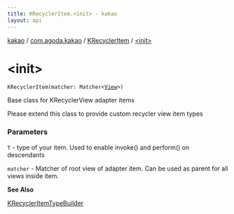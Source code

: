 ```yaml
---
title: KRecyclerItem.<init> - kakao
layout: api
---
```


<div class='api-docs-breadcrumbs'><a href="../../index.html">kakao</a> / <a href="../index.html">com.agoda.kakao</a> / <a href="index.html">KRecyclerItem</a> / <a href=".">&lt;init&gt;</a></div>

# &lt;init&gt;

<div class="signature"><code><span class="identifier">KRecyclerItem</span><span class="symbol">(</span><span class="parameterName" id="com.agoda.kakao.KRecyclerItem$<init>(org.hamcrest.Matcher((android.view.View)))/matcher">matcher</span><span class="symbol">:</span>&nbsp;<span class="identifier">Matcher</span><span class="symbol">&lt;</span><a href="https://developer.android.com/reference/android/view/View.html"><span class="identifier">View</span></a><span class="symbol">&gt;</span><span class="symbol">)</span></code></div>

Base class for KRecyclerView adapter items

Please extend this class to provide custom recycler view item types

### Parameters

<code>T</code> - type of your item. Used to enable invoke() and perform() on descendants

<code>matcher</code> - Matcher of root view of adapter item. Can be used as parent for all views inside item.

**See Also**

<a href="../-k-recycler-item-type-builder/index.html">KRecyclerItemTypeBuilder</a>


